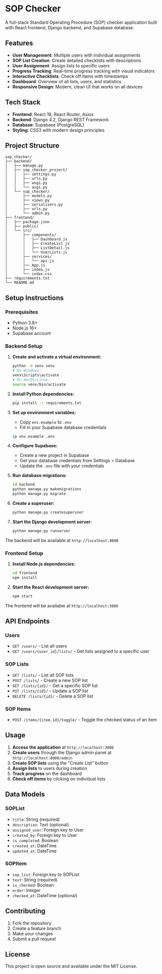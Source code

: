 # SOP Checker

A full-stack Standard Operating Procedure (SOP) checker application built with React frontend, Django backend, and Supabase database.

## Features

- **User Management**: Multiple users with individual assignments
- **SOP List Creation**: Create detailed checklists with descriptions
- **User Assignment**: Assign lists to specific users
- **Progress Tracking**: Real-time progress tracking with visual indicators
- **Interactive Checklists**: Check off items with timestamps
- **Dashboard**: Overview of all lists, users, and statistics
- **Responsive Design**: Modern, clean UI that works on all devices

## Tech Stack

- **Frontend**: React 18, React Router, Axios
- **Backend**: Django 4.2, Django REST Framework
- **Database**: Supabase (PostgreSQL)
- **Styling**: CSS3 with modern design principles

## Project Structure

```
sop_checker/
├── backend/
│   ├── manage.py
│   ├── sop_checker_project/
│   │   ├── settings.py
│   │   ├── urls.py
│   │   ├── wsgi.py
│   │   └── asgi.py
│   └── sop_checker/
│       ├── models.py
│       ├── views.py
│       ├── serializers.py
│       ├── urls.py
│       └── admin.py
├── frontend/
│   ├── package.json
│   ├── public/
│   └── src/
│       ├── components/
│       │   ├── Dashboard.js
│       │   ├── CreateList.js
│       │   ├── ListDetail.js
│       │   └── UserLists.js
│       ├── services/
│       │   └── api.js
│       ├── App.js
│       ├── index.js
│       └── index.css
├── requirements.txt
└── README.md
```

## Setup Instructions

### Prerequisites

- Python 3.8+
- Node.js 16+
- Supabase account

### Backend Setup

1. **Create and activate a virtual environment:**
   ```bash
   python -m venv venv
   # On Windows:
   venv\Scripts\activate
   # On macOS/Linux:
   source venv/bin/activate
   ```

2. **Install Python dependencies:**
   ```bash
   pip install -r requirements.txt
   ```

3. **Set up environment variables:**
   - Copy `env.example` to `.env`
   - Fill in your Supabase database credentials
   ```bash
   cp env.example .env
   ```

4. **Configure Supabase:**
   - Create a new project in Supabase
   - Get your database credentials from Settings > Database
   - Update the `.env` file with your credentials

5. **Run database migrations:**
   ```bash
   cd backend
   python manage.py makemigrations
   python manage.py migrate
   ```

6. **Create a superuser:**
   ```bash
   python manage.py createsuperuser
   ```

7. **Start the Django development server:**
   ```bash
   python manage.py runserver
   ```

The backend will be available at `http://localhost:8000`

### Frontend Setup

1. **Install Node.js dependencies:**
   ```bash
   cd frontend
   npm install
   ```

2. **Start the React development server:**
   ```bash
   npm start
   ```

The frontend will be available at `http://localhost:3000`

## API Endpoints

### Users
- `GET /users/` - List all users
- `GET /users/{user_id}/lists/` - Get lists assigned to a specific user

### SOP Lists
- `GET /lists/` - List all SOP lists
- `POST /lists/` - Create a new SOP list
- `GET /lists/{id}/` - Get a specific SOP list
- `PUT /lists/{id}/` - Update a SOP list
- `DELETE /lists/{id}/` - Delete a SOP list

### SOP Items
- `POST /items/{item_id}/toggle/` - Toggle the checked status of an item

## Usage

1. **Access the application** at `http://localhost:3000`
2. **Create users** through the Django admin panel at `http://localhost:8000/admin`
3. **Create SOP lists** using the "Create List" button
4. **Assign lists** to users during creation
5. **Track progress** on the dashboard
6. **Check off items** by clicking on individual lists

## Data Models

### SOPList
- `title`: String (required)
- `description`: Text (optional)
- `assigned_user`: Foreign key to User
- `created_by`: Foreign key to User
- `is_completed`: Boolean
- `created_at`: DateTime
- `updated_at`: DateTime

### SOPItem
- `sop_list`: Foreign key to SOPList
- `text`: String (required)
- `is_checked`: Boolean
- `order`: Integer
- `checked_at`: DateTime (optional)

## Contributing

1. Fork the repository
2. Create a feature branch
3. Make your changes
4. Submit a pull request

## License

This project is open source and available under the MIT License. 